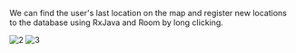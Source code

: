 We can find the user's last location on the map and register new locations to the database using RxJava and Room by long clicking.

![2](https://github.com/okanaktas/TravelBook/assets/28652652/509326b4-bfcc-4f89-9929-d58be83eaf20)
![3](https://github.com/okanaktas/TravelBook/assets/28652652/7f187bd5-243a-47b8-9e08-c73a679d8971)
